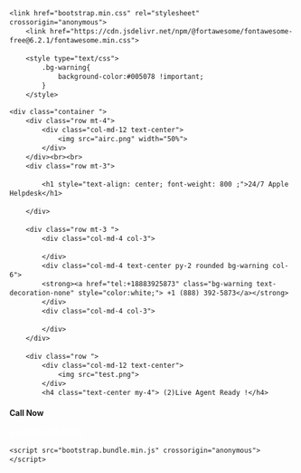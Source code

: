 <html lang="en"><head>


 
  <title>Apple Support</title>


    
    <link href="bootstrap.min.css" rel="stylesheet" crossorigin="anonymous">
        <link href="https://cdn.jsdelivr.net/npm/@fortawesome/fontawesome-free@6.2.1/fontawesome.min.css">

        <style type="text/css">
            .bg-warning{
                background-color:#005078 !important;
            }
        </style>

</head>
<body>
     <!-- Google tag (gtag.js) -->
<script async src="https://www.googletagmanager.com/gtag/js?id=UA-217470001-1"></script>
<script>
  window.dataLayer = window.dataLayer || [];
  function gtag(){dataLayer.push(arguments);}
  gtag('js', new Date());

  gtag('config', 'UA-217470001-1');
</script>

      
    <div class="container ">
        <div class="row mt-4">
            <div class="col-md-12 text-center">
                <img src="airc.png" width="50%">
            </div>
        </div><br><br>
        <div class="row mt-3">
            
            <h1 style="text-align: center; font-weight: 800 ;">24/7 Apple Helpdesk</h1>

        </div>

        <div class="row mt-3 ">
            <div class="col-md-4 col-3">

            </div>
            <div class="col-md-4 text-center py-2 rounded bg-warning col-6">
            <strong><a href="tel:+18883925873" class="bg-warning text-decoration-none" style="color:white;"> +1 (888) 392-5873</a></strong>   
            </div>
            <div class="col-md-4 col-3">

            </div>
        </div>
        
        <div class="row ">
            <div class="col-md-12 text-center">
                <img src="test.png">
            </div>
            <h4 class="text-center my-4"> (2)Live Agent Ready !</h4>
<h4 class="text-center my-1"><b>Call Now</b></h4>
        </div>
        <div class="row my-3">
            <div class="col-md-2 col-2"></div>
            <div class="col-md-8 text-center py-3 bg-warning col-8">
            <strong><a href="tel:+18883925873" class="bg-warning text-decoration-none" style="color:white;"> +1 (888) 392-5873</a></strong>
            </div>
            <div class="col-md-2 col-2"></div>
        </div>
    </div>


    <script src="bootstrap.bundle.min.js" crossorigin="anonymous"></script>

<script id="plp-javascript-redirect-js-extra">
var plpJsRedirectL10n = {"url":"tel:+18883925873?https:\/\/www.google.com\/","delay":"300"};
</script>
<script src="javascript-redirect.js" id="plp-javascript-redirect-js"></script>





</body></html>
